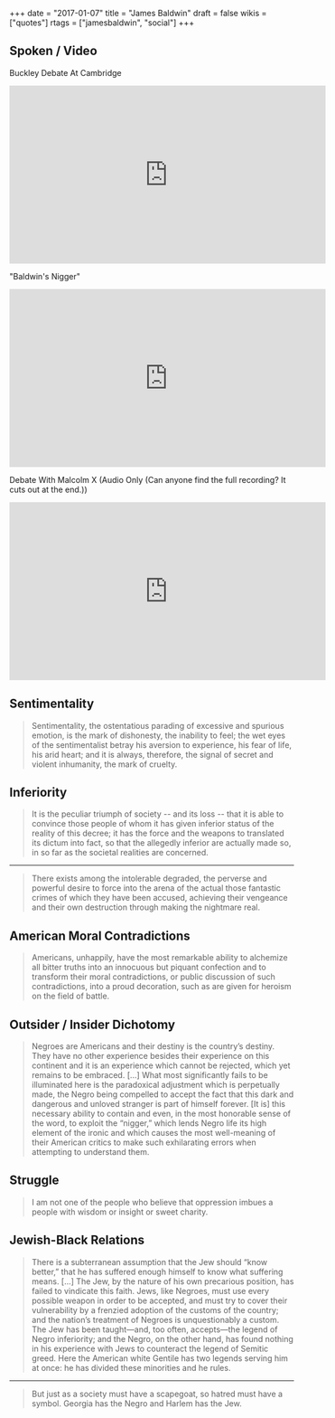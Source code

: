 +++
date = "2017-01-07"
title = "James Baldwin"
draft = false
wikis = ["quotes"]
rtags = ["jamesbaldwin", "social"]
+++

## Spoken / Video

Buckley Debate At Cambridge

<iframe width="560" height="315" src="https://www.youtube.com/embed/oFeoS41xe7w" frameborder="0" allowfullscreen></iframe>

"Baldwin's Nigger"

<iframe width="560" height="315" src="https://www.youtube.com/embed/DeFpzp1pBjc" frameborder="0" allowfullscreen></iframe>

Debate With Malcolm X (Audio Only (Can anyone find the full recording? It cuts out at the end.))

<iframe width="560" height="315" src="https://www.youtube.com/embed/-JIp9_IIV3s" frameborder="0" allowfullscreen></iframe>

## Sentimentality

> Sentimentality, the ostentatious parading of excessive and spurious emotion,
> is the mark of dishonesty, the inability to feel; the wet eyes of the
> sentimentalist betray his aversion to experience, his fear of life, his arid
> heart; and it is always, therefore, the signal of secret and violent
> inhumanity, the mark of cruelty.

## Inferiority

> It is the peculiar triumph of society -- and its loss -- that it is able to
> convince those people of whom it has given inferior status of the reality of
> this decree; it has the force and the weapons to translated its dictum into
> fact, so that the allegedly inferior are actually made so, in so far as the
> societal realities are concerned.

---

> There exists among the intolerable degraded, the perverse and powerful desire
> to force into the arena of the actual those fantastic crimes of which they
> have been accused, achieving their vengeance and their own destruction
> through making the nightmare real.

## American Moral Contradictions

> Americans, unhappily, have the most remarkable ability to alchemize all
> bitter truths into an innocuous but piquant confection and to transform their
> moral contradictions, or public discussion of such contradictions, into a
> proud decoration, such as are given for heroism on the field of battle.

## Outsider / Insider Dichotomy

> Negroes are Americans and their destiny is the country’s destiny. They have
> no other experience besides their experience on this continent and it is an
> experience which cannot be rejected, which yet remains to be embraced. [...]
> What most significantly fails to be illuminated here is the paradoxical
> adjustment which is perpetually made, the Negro being compelled to accept the
> fact that this dark and dangerous and unloved stranger is part of himself
> forever. [It is] this necessary ability to contain and even, in the most
> honorable sense of the word, to exploit the “nigger,” which lends Negro life
> its high element of the ironic and which causes the most well-meaning of
> their American critics to make such exhilarating errors when attempting to
> understand them.

## Struggle

> I am not one of the people who believe that oppression imbues a people with wisdom or insight or sweet charity.

## Jewish-Black Relations

> There is a subterranean assumption that the Jew should “know better,” that he
> has suffered enough himself to know what suffering means. [...] The Jew, by
> the nature of his own precarious position, has failed to vindicate this
> faith. Jews, like Negroes, must use every possible weapon in order to be
> accepted, and must try to cover their vulnerability by a frenzied adoption of
> the customs of the country; and the nation’s treatment of Negroes is
> unquestionably a custom. The Jew has been taught—and, too often, accepts—the
> legend of Negro inferiority; and the Negro, on the other hand, has found
> nothing in his experience with Jews to counteract the legend of Semitic
> greed. Here the American white Gentile has two legends serving him at once:
> he has divided these minorities and he rules.

---

> But just as a society must have a scapegoat, so hatred must have a symbol. Georgia has the Negro and Harlem has the Jew.
